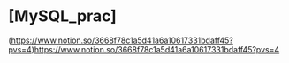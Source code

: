 # [MySQL_prac]
(https://www.notion.so/3668f78c1a5d41a6a10617331bdaff45?pvs=4)https://www.notion.so/3668f78c1a5d41a6a10617331bdaff45?pvs=4
